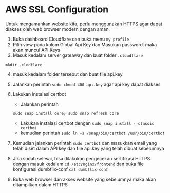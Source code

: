 # AWS SSL Configuration

Untuk mengamankan website kita, perlu menggunakan HTTPS agar dapat diakses oleh web browser modern dengan aman. 

1. Buka dashboard Cloudflare dan buka menu  `my profile`
2. Pilih view pada kolom Global Api Key dan Masukan password. maka akan muncul API Keys
3. Masuk kedalam server gateaway dan buat folder `.cloudflare`
```
mkdir .clodflare
```
4. masuk kedalam folder tersebut dan buat file api.key

5. Jalankan perintah `sudo chmod 400 api.key` agar api key dapat diakses

6. Lakukan instalasi certbot
    - Jalankan perintah 
    ```
    sudo snap install core; sudo snap refresh core
    ```
    - Lakukan instalasi certbot dengan `sudo snap install --classic certbot`
    - kemudian perintah `sudo ln -s /snap/bin/certbot /usr/bin/certbot`
7. Kemudian jalankan perintah `sudo certbot` dan masukkan email yang telah diset dalam API key dan file api.key yang telah dibuat sebelumnya

8. Jika sudah selesai, bisa dilakukan pengecekan sertifikasi HTTPS dengan masuk kedalam `cd /etc/nginx/frontend` dan buka file konfigurasi dumbflix-conf `cat dumbflix-conf`

9. Buka web browser dan akses website yang sebelumnya maka akan ditampilkan dalam HTTPS